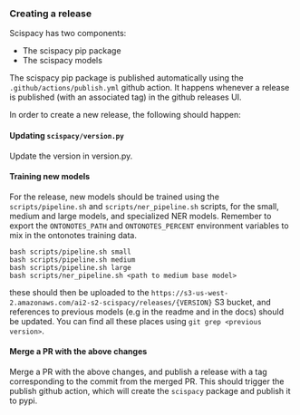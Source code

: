 
### Creating a release

Scispacy has two components:

- The scispacy pip package
- The scispacy models

The scispacy pip package is published automatically using the `.github/actions/publish.yml` github action. It happens whenever a release is published (with an associated tag) in the github releases UI.

In order to create a new release, the following should happen:

#### Updating `scispacy/version.py`
Update the version in version.py.

#### Training new models

For the release, new models should be trained using the `scripts/pipeline.sh` and `scripts/ner_pipeline.sh` scripts, for the small, medium and large models, and specialized NER models. Remember to export the `ONTONOTES_PATH` and `ONTONOTES_PERCENT` environment variables to mix in the ontonotes training data.

```
bash scripts/pipeline.sh small
bash scripts/pipeline.sh medium
bash scripts/pipeline.sh large
bash scripts/ner_pipeline.sh <path to medium base model>
```

these should then be uploaded to the `https://s3-us-west-2.amazonaws.com/ai2-s2-scispacy/releases/{VERSION}` S3 bucket, and references to previous models (e.g in the readme and in the docs) should be updated. You can find all these places using `git grep <previous version>`.

#### Merge a PR with the above changes
Merge a PR with the above changes, and publish a release with a tag corresponding to the commit from the merged PR. This should trigger the publish github action, which will create the `scispacy` package and publish it to pypi.

